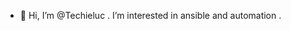 - 👋 Hi, I’m @Techieluc . I’m interested in ansible and automation
.

<!---
Techieluc/Techieluc is a ✨ special ✨ repository because its `README.md` (this file) appears on your GitHub profile.
You can click the Preview link to take a look at your changes.
--->
